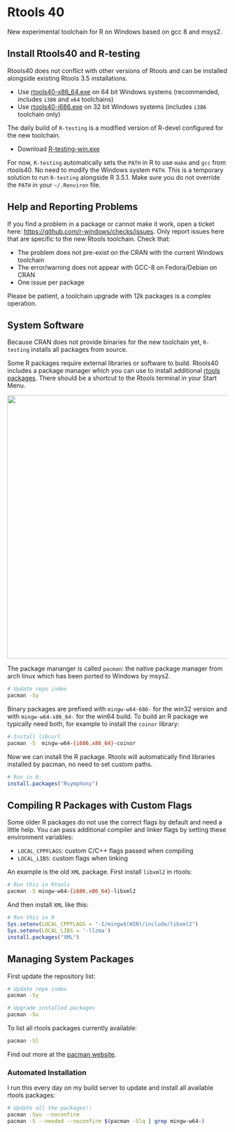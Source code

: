 # Rtools 40

New experimental toolchain for R on Windows based on gcc 8 and msys2.

## Install Rtools40 and R-testing

Rtools40 does not conflict with other versions of Rtools and can be installed alongside existing Rtools 3.5 installations.

- Use [rtools40-x86_64.exe](rtools40-x86_64.exe) on 64 bit Windows systems (recommended, includes `i386` and `x64` toolchains)
- Use [rtools40-i686.exe](rtools40-i686.exe) on 32 bit Windows systems (includes `i386` toolchain only)

The daily build of `R-testing` is a modified version of R-devel configured for the new toolchain. 

- Download [R-testing-win.exe](R-testing-win.exe)

For now, `R-testing` automatically sets the `PATH` in R to use `make` and `gcc` from rtools40. No need to modify the Windows system `PATH`. This is a temporary solution to run `R-testing` alongside R 3.5.1. Make sure you do not override the `PATH` in your `~/.Renviron` file.

## Help and Reporting Problems

If you find a problem in a package or cannot make it work, open a ticket here: https://github.com/r-windows/checks/issues. Only report issues here that are specific to the new Rtools toolchain. Check that:

 - The problem does not pre-exist on the CRAN with the current Windows toolchain
 - The error/warning does not appear with GCC-8 on Fedora/Debian on CRAN
 - One issue per package

Please be patient, a toolchain upgrade with 12k packages is a complex operation.

## System Software

Because CRAN does not provide binaries for the new toolchain yet, `R-testing` installs all packages from source.

Some R packages require external libraries or software to build. Rtools40 includes a package manager which you can use to install additional [rtools packages](https://github.com/r-windows/rtools-packages). There should be a shortcut to the Rtools terminal in your Start Menu.

<img src="https://i.imgur.com/Ob34TLi.png" width="600">

The package mananger is called `pacman`: the native package manager from arch linux which has been ported to Windows by msys2.

```sh
# Update repo index
pacman -Sy
```

Binary packages are prefixed with `mingw-w64-686-` for the win32 version and with `mingw-w64-x86_64-` for the win64 build. To build an R package we typically need both, for example to install the `coinor` library:

```sh
# Install libcurl
pacman -S  mingw-w64-{i686,x86_64}-coinor
```

Now we can install the R package. Rtools will automatically find libraries installed by pacman, no need to set custom paths.

```r
# Run in R:
install.packages("Rsymphony")
```


## Compiling R Packages with Custom Flags

Some older R packages do not use the correct flags by default and need a little help. You can pass additional compiler and linker flags by setting these environment variables:

 - `LOCAL_CPPFLAGS`: custom C/C++ flags passed when compiling
 - `LOCAL_LIBS`: custom flags when linking

An example is the old `XML` package. First install `libxml2` in rtools:

```sh
# Run this in Rtools
pacman -S mingw-w64-{i686,x86_64}-libxml2
```

And then install `XML` like this:


```r
# Run this in R
Sys.setenv(LOCAL_CPPFLAGS = "-I/mingw$(WIN)/include/libxml2")
Sys.setenv(LOCAL_LIBS = '-llzma')
install.packages("XML")
```

## Managing System Packages

First update the repository list:

```sh
# Update repo index
pacman -Sy

# Upgrade installed packages
pacman -Su
```

To list all rtools packages currently available:

```sh
pacman -Sl
```

Find out more at the [pacman website](https://wiki.archlinux.org/index.php/pacman).


### Automated Installation

I run this every day on my build server to update and install all available rtools packages:

```sh
# Update all the packages!!
pacman -Syu --noconfirm
pacman -S --needed --noconfirm $(pacman -Slq | grep mingw-w64-)
```



